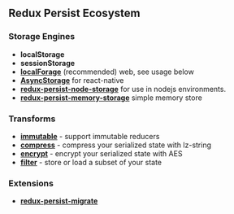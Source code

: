 ## Redux Persist Ecosystem
### Storage Engines
- **localStorage**
- **sessionStorage**
- **[localForage](https://github.com/mozilla/localForage)** (recommended) web, see usage below
- **[AsyncStorage](http://facebook.github.io/react-native/docs/asyncstorage.html#content)** for react-native
- **[redux-persist-node-storage](https://github.com/pellejacobs/redux-persist-node-storage)** for use in nodejs environments.
- **[redux-persist-memory-storage](https://github.com/modosc/redux-persist-memory-storage)** simple memory store

### Transforms
- [**immutable**](https://github.com/rt2zz/redux-persist-transform-immutable) - support immutable reducers
- [**compress**](https://github.com/rt2zz/redux-persist-transform-compress) - compress your serialized state with lz-string
- [**encrypt**](https://github.com/maxdeviant/redux-persist-transform-encrypt) - encrypt your serialized state with AES
- [**filter**](https://github.com/edy/redux-persist-transform-filter) - store or load a subset of your state

### Extensions
- [**redux-persist-migrate**](https://github.com/wildlifela/redux-persist-migrate)
